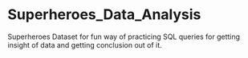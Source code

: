 # Superheroes_Data_Analysis
Superheroes Dataset for fun way of practicing SQL queries for getting insight of data and getting conclusion out of it.
